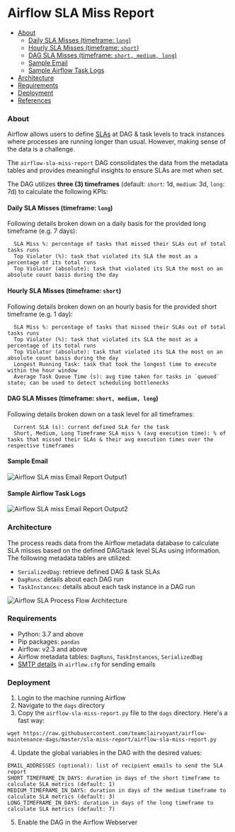 # Airflow SLA Miss Report

  - [About](#about)
    - [Daily SLA Misses (timeframe: `long`)](#daily-sla-misses-timeframe-long)
    - [Hourly SLA Misses (timeframe: `short`)](#hourly-sla-misses-timeframe-short)
    - [DAG SLA Misses (timeframe: `short, medium, long`)](#dag-sla-misses-timeframe-short-medium-long)
    - [Sample Email](#sample-email)
    - [Sample Airflow Task Logs](#sample-airflow-task-logs)
  - [Architecture](#architecture)
  - [Requirements](#requirements)
  - [Deployment](#deployment)
  - [References](#references)


### About
Airflow allows users to define [SLAs](https://github.com/teamclairvoyant/airflow-maintenance-dags/blob/teamclairvoyant/sla-miss-report/sla-miss-report/README.md) at DAG & task levels to track instances where processes are running longer than usual. However, making sense of the data is a challenge.

The `airflow-sla-miss-report` DAG consolidates the data from the metadata tables and provides meaningful insights to ensure SLAs are met when set.

The DAG utilizes **three (3) timeframes** (default: `short`: 1d, `medium`: 3d, `long`: 7d) to calculate the following KPIs:

#### Daily SLA Misses (timeframe: `long`)
Following details broken down on a daily basis for the provided long timeframe (e.g. 7 days):
```
  SLA Miss %: percentage of tasks that missed their SLAs out of total tasks runs
  Top Violator (%): task that violated its SLA the most as a percentage of its total runs
  Top Violator (absolute): task that violated its SLA the most on an absolute count basis during the day
```

#### Hourly SLA Misses (timeframe: `short`)
Following details broken down on an hourly basis for the provided short timeframe (e.g. 1 day):
```
  SLA Miss %: percentage of tasks that missed their SLAs out of total tasks runs
  Top Violator (%): task that violated its SLA the most as a percentage of its total runs
  Top Violator (absolute): task that violated its SLA the most on an absolute count basis during the day
  Longest Running Task: task that took the longest time to execute within the hour window
  Average Task Queue Time (s): avg time taken for tasks in `queued` state; can be used to detect scheduling bottlenecks
```

#### DAG SLA Misses (timeframe: `short, medium, long`)
Following details broken down on a task level for all timeframes:
```
  Current SLA (s): current defined SLA for the task
  Short, Medium, Long Timeframe SLA miss % (avg execution time): % of tasks that missed their SLAs & their avg execution times over the respective timeframes
```

#### **Sample Email**
![Airflow SLA miss Email Report Output1](https://user-images.githubusercontent.com/32403237/193700720-24b88202-edae-4199-a7f3-0e46e54e0d5d.png)

#### **Sample Airflow Task Logs**
![Airflow SLA miss Email Report Output2](https://user-images.githubusercontent.com/32403237/194130208-da532d3a-3ff4-4dbd-9c94-574ef42b2ee8.png)


### Architecture
The process reads data from the Airflow metadata database to calculate SLA misses based on the defined DAG/task level SLAs using information.
The following metadata tables are utilized:
- `SerializedDag`: retrieve defined DAG & task SLAs
- `DagRuns`: details about each DAG run
- `TaskInstances`: details about each task instance in a DAG run

![Airflow SLA Process Flow Architecture](https://user-images.githubusercontent.com/8946659/191114560-2368e2df-916a-4f66-b1ac-b6cfe0b35a47.png)

### Requirements
- Python: 3.7 and above
- Pip packages: `pandas`
- Airflow: v2.3 and above
- Airflow metadata tables: `DagRuns`, `TaskInstances`, `SerializedDag`
- [SMTP details](https://airflow.apache.org/docs/apache-airflow/stable/howto/email-config.html#using-default-smtp) in `airflow.cfg` for sending emails

### Deployment
1. Login to the machine running Airflow
2. Navigate to the `dags` directory
3. Copy the `airflow-sla-miss-report.py` file to the `dags` directory. Here's a fast way:
  ```
  wget https://raw.githubusercontent.com/teamclairvoyant/airflow-maintenance-dags/master/sla-miss-report/airflow-sla-miss-report.py
  ```
4. Update the global variables in the DAG with the desired values:
  ```
  EMAIL_ADDRESSES (optional): list of recipient emails to send the SLA report
  SHORT_TIMEFRAME_IN_DAYS: duration in days of the short timeframe to calculate SLA metrics (default: 1)
  MEDIUM_TIMEFRAME_IN_DAYS: duration in days of the medium timeframe to calculate SLA metrics (default: 3)
  LONG_TIMEFRAME_IN_DAYS: duration in days of the long timeframe to calculate SLA metrics (default: 7)
  ```
5. Enable the DAG in the Airflow Webserver